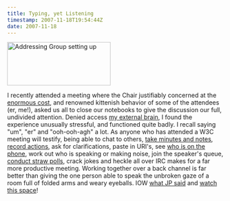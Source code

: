 ```yaml
---
title: Typing, yet Listening
timestamp: 2007-11-18T19:54:44Z
date: 2007-11-18
---
```


<a href="http://www.flickr.com/photos/psd/9939037/" title="Addressing Group setting up by psd, on Flickr"><img src="http://farm1.static.flickr.com/8/9939037_fe5e8b4c64_z.jpg" width="240" height="101" alt="Addressing Group setting up" /></a><p>I recently attended a meeting where the Chair justifiably concerned at the <a href="http://my.opera.com/chaals/blog/show.dml/52310">enormous cost</a>, and renowned kittenish behavior of some of the attendees (er, me!), asked us all to close our notebooks to give the discussion our full, undivided attention.  Denied access <a href="http://www.flickr.com/photos/psd/1371558503/">my external brain</a>, I found the experience unusually stressful, and functioned quite badly. I recall saying "um", "er" and "ooh-ooh-agh" a lot. As anyone who has attended a W3C meeting will testify, being able to chat to others, <a href="http://www.w3.org/2002/03/RRSAgent">take minutes and notes</a>, <a href="http://www.w3.org/2005/06/tracker/">record actions</a>, ask for clarifications, paste in URI's, see <a href="http://www.w3.org/2001/12/zakim-irc-bot.html">who is on the phone</a>, work out who is speaking or making noise, join the speaker's queue, <a href="http://dev.w3.org/cvsweb/2007/chad/">conduct straw polls</a>, crack jokes and heckle all over IRC makes for a far more productive meeting. Working together over a back channel is far better than giving the one person able to speak the unbroken gaze of a room full of folded arms and weary eyeballs. IOW <a href="http://confusedofcalcutta.com/2007/11/18/but-miss-theyre-not-listening-to-me/">what JP said</a> and <a href="http://philwhitehouse.blogspot.com/2007/11/introducing-ripplerap.html">watch this space</a>!</p>
